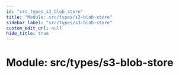 ```yaml
---
id: "src_types_s3_blob_store"
title: "Module: src/types/s3-blob-store"
sidebar_label: "src/types/s3-blob-store"
custom_edit_url: null
hide_title: true
---
```


# Module: src/types/s3-blob-store
